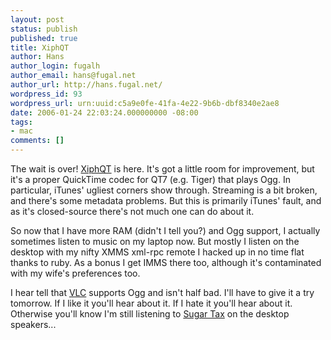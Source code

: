 ```yaml
---
layout: post
status: publish
published: true
title: XiphQT
author: Hans
author_login: fugalh
author_email: hans@fugal.net
author_url: http://hans.fugal.net/
wordpress_id: 93
wordpress_url: urn:uuid:c5a9e0fe-41fa-4e22-9b6b-dbf8340e2ae8
date: 2006-01-24 22:03:24.000000000 -08:00
tags:
- mac
comments: []
---
```

<p>The wait is over! <a href="http://www.xiph.org/quicktime/">XiphQT</a> is here. It's got a
little room for improvement, but it's a proper QuickTime codec for QT7 (e.g.
Tiger) that plays Ogg. In particular, iTunes' ugliest corners show through.
Streaming is a bit broken, and there's some metadata problems. But this is
primarily iTunes' fault, and as it's closed-source there's not much one can do
about it.</p>

<p>So now that I have more RAM (didn't I tell you?) and Ogg support, I actually
sometimes listen to music on my laptop now. But mostly I listen on the desktop
with my nifty XMMS xml-rpc remote I hacked up in no time flat thanks to ruby.
As a bonus I get IMMS there too, although it's contaminated with my wife's
preferences too.</p>

<p>I hear tell that <a href="http://www.videolan.org/vlc/download-macosx.html">VLC</a>
supports Ogg and isn't half bad. I'll have to give it a try tomorrow. If I like
it you'll hear about it. If I hate it you'll hear about it. Otherwise you'll
know I'm still listening to <a href="http://www.omd.uk.com/discography/albums/html/a_53.html">Sugar
Tax</a> on the desktop
speakers...</p>

